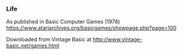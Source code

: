 ### Life

As published in Basic Computer Games (1978)
https://www.atariarchives.org/basicgames/showpage.php?page=100

Downloaded from Vintage Basic at
http://www.vintage-basic.net/games.html
